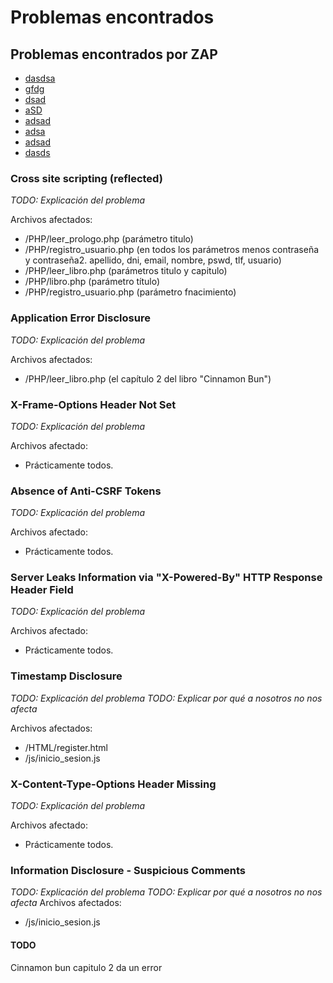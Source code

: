 # Problemas encontrados
## Problemas encontrados por ZAP
* [dasdsa](#Cross-site-scripting-(reflected))
* [gfdg](#Application-Error-Disclosure)
* [dsad](#X\-Frame\-Options-Header-Not-Set)
* [aSD](#Absence-of-Anti\-CSRF-Tokens)
* [adsad](#Server-Leaks-Information-via-"X\-Powered\-By"-HTTP-Response-Header-Field)
* [adsa](#Timestamp-Disclosure)
* [adsad](#X\-Content\-Type\-Options-Header-Missing)
* [dasds](#Information-Disclosure-\--Suspicious-Comments)

### Cross site scripting (reflected)
*TODO: Explicación del problema*

Archivos afectados:
* /PHP/leer_prologo.php (parámetro titulo)
* /PHP/registro_usuario.php (en todos los parámetros menos contraseña y contraseña2. apellido, dni, email, nombre, pswd, tlf, usuario)
* /PHP/leer_libro.php (parámetros titulo y capitulo)
* /PHP/libro.php (parámetro título)
* /PHP/registro_usuario.php (parámetro fnacimiento)
### Application Error Disclosure
*TODO: Explicación del problema*

Archivos afectados:
* /PHP/leer_libro.php (el capítulo 2 del libro "Cinnamon Bun")
### X-Frame-Options Header Not Set
*TODO: Explicación del problema*

Archivos afectado:
* Prácticamente todos.

### Absence of Anti-CSRF Tokens
*TODO: Explicación del problema*

Archivos afectado:
* Prácticamente todos.

### Server Leaks Information via "X-Powered-By" HTTP Response Header Field
*TODO: Explicación del problema*

Archivos afectado:
* Prácticamente todos.

### Timestamp Disclosure
*TODO: Explicación del problema*
*TODO: Explicar por qué a nosotros no nos afecta*

Archivos afectados:
* /HTML/register.html
* /js/inicio_sesion.js

### X-Content-Type-Options Header Missing
*TODO: Explicación del problema*

Archivos afectado:
* Prácticamente todos.

### Information Disclosure - Suspicious Comments
*TODO: Explicación del problema*
*TODO: Explicar por qué a nosotros no nos afecta*
Archivos afectados:
* /js/inicio_sesion.js

#### TODO
Cinnamon bun capitulo 2 da un error